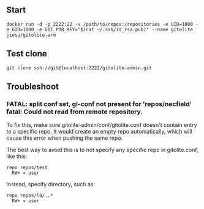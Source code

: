 ## Start
```
docker run -d -p 2222:22 -v /path/to/repos:/repositories -e UID=1000 -e GID=1000 -e GIT_PUB_KEY="$(cat ~/.ssh/id_rsa.pub)" --name gitolite jiesu/gitolite-arm
```

## Test clone
```
git clone ssh://git@localhost:2222/gitolite-admin.git
```

## Troubleshoot
### FATAL: split conf set, gl-conf not present for 'repos/necfield' fatal: Could not read from remote repository.
To fix this, make sure gitolite-admin/conf/gitolite.conf doesn't contain entry to a specific repo. It would create an empty repo automatically, which will cause this error when pushing the same repo.

The best way to avoid this is to not specify any specific repo in gitolite.conf, like this:
```
repo repos/test
  RW+ = user
```
Instead, specify directory, such as:
```
repo repos/l0/..*
  RW+ = user
```


